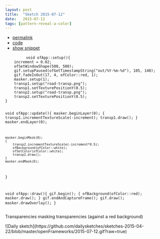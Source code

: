 ```yaml
---
layout: post
title:  "Sketch 2015-07-12"
date:   2015-07-12
tags: [pattern-reveal-a-color]
---
```

<div class="code">
    <ul>
		<li><a href="{% post_url 2015-07-12-sketch %}">permalink</a></li>
		<li><a href="https://github.com/dailysketches/dailySketches/tree/master/sketches/2015-07-12">code</a></li>
		<li><a href="#" class="snippet-button">show snippet</a></li>
	</ul>
    <pre class="snippet">
        <code class="cpp">void ofApp::setup(){
    increment = 0.02;
    ofSetWindowShape(500, 500);
    gif.setupPaused(ofGetTimestampString("out/%Y-%m-%d"), 105, 140);
    gif.fadeInOut(17, 4, ofColor::red, 1);
    masker.setup(1);
    transp1.setup("road-transp.png");
    transp1.setTexturePositionY(0.5);
    transp2.setup("road-transp.png");
    transp2.setTexturePositionY(0.5);
}

void ofApp::update(){
    masker.beginLayer(0);
    {
        transp1.incrementTextureScale(-increment);
        transp1.draw();
    }
    masker.endLayer(0);

    masker.beginMask(0);
    {
        transp2.incrementTextureScale(-increment*0.5);
        ofBackground(ofColor::white);
        ofSetColor(ofColor::white);
        transp2.draw();
    }
    masker.endMask(0);
}

void ofApp::draw(){
    gif.begin();
    {
        ofBackground(ofColor::red);
        masker.draw();
    }
    gif.endAndCaptureFrame();
    gif.draw();
    masker.drawOverlay();
}</code>
    </pre>
</div>
<p class="description">Transparencies masking transparencies (against a red background)</p>
![Daily sketch](https://github.com/dailysketches/sketches-2015-04-22/blob/master/openFrameworks/2015-07-12.gif?raw=true)
